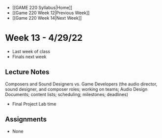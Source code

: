 - [[GAME 220 Syllabus|Home]]
- [[Game 220 Week 12|Previous Week]]
- [[Game 220 Week 14|Next Week]]

# Week 13 - 4/29/22
- Last week of class
- Finals next week

## Lecture Notes
Composers and Sound Designers vs. Game Developers (the audio director, sound designer, and composer roles; working on teams; Audio Design Documents; content lists; scheduling; milestones; deadlines) 

- Final Project Lab time
 
## Assignments
 - None